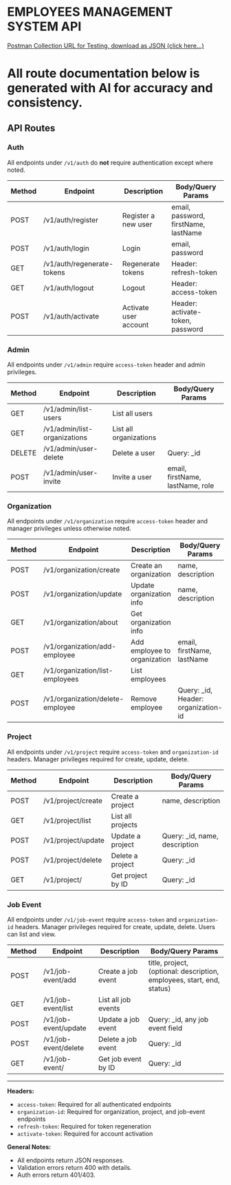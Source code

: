 # EMPLOYEES MANAGEMENT SYSTEM API

[Postman Collection URL for Testing, download as JSON (click here...)](https://drive.google.com/file/d/1BTQ5V619FJF_M4fU8bjQjRNUf6loPkjP/view?usp=sharing)



# All route documentation below is generated with AI for accuracy and consistency.
## API Routes

### Auth

All endpoints under `/v1/auth` do **not** require authentication except where noted.

| Method | Endpoint                | Description                | Body/Query Params |
|--------|-------------------------|----------------------------|-------------------|
| POST   | /v1/auth/register      | Register a new user        | email, password, firstName, lastName |
| POST   | /v1/auth/login         | Login                      | email, password   |
| GET    | /v1/auth/regenerate-tokens | Regenerate tokens     | Header: refresh-token |
| GET    | /v1/auth/logout        | Logout                     | Header: access-token |
| POST   | /v1/auth/activate      | Activate user account      | Header: activate-token, password |

### Admin

All endpoints under `/v1/admin` require `access-token` header and admin privileges.

| Method | Endpoint                | Description                        | Body/Query Params |
|--------|-------------------------|------------------------------------|-------------------|
| GET    | /v1/admin/list-users   | List all users                     |                   |
| GET    | /v1/admin/list-organizations | List all organizations      |                   |
| DELETE | /v1/admin/user-delete  | Delete a user                      | Query: _id        |
| POST   | /v1/admin/user-invite  | Invite a user                      | email, firstName, lastName, role |

### Organization

All endpoints under `/v1/organization` require `access-token` header and manager privileges unless otherwise noted.

| Method | Endpoint                    | Description                      | Body/Query Params |
|--------|-----------------------------|----------------------------------|-------------------|
| POST   | /v1/organization/create    | Create an organization           | name, description |
| POST   | /v1/organization/update    | Update organization info         | name, description |
| GET    | /v1/organization/about     | Get organization info            |                   |
| POST   | /v1/organization/add-employee | Add employee to organization | email, firstName, lastName |
| GET    | /v1/organization/list-employees | List employees              |                   |
| POST   | /v1/organization/delete-employee | Remove employee             | Query: _id, Header: organization-id |

### Project

All endpoints under `/v1/project` require `access-token` and `organization-id` headers. Manager privileges required for create, update, delete.

| Method | Endpoint                | Description                | Body/Query Params |
|--------|-------------------------|----------------------------|-------------------|
| POST   | /v1/project/create     | Create a project           | name, description |
| GET    | /v1/project/list       | List all projects          |                   |
| POST   | /v1/project/update     | Update a project           | Query: _id, name, description |
| POST   | /v1/project/delete     | Delete a project           | Query: _id        |
| GET    | /v1/project/           | Get project by ID          | Query: _id        |

### Job Event

All endpoints under `/v1/job-event` require `access-token` and `organization-id` headers. Manager privileges required for create, update, delete. Users can list and view.

| Method | Endpoint                | Description                | Body/Query Params |
|--------|-------------------------|----------------------------|-------------------|
| POST   | /v1/job-event/add      | Create a job event         | title, project, (optional: description, employees, start, end, status) |
| GET    | /v1/job-event/list     | List all job events        |                   |
| POST   | /v1/job-event/update   | Update a job event         | Query: _id, any job event field |
| POST   | /v1/job-event/delete   | Delete a job event         | Query: _id        |
| GET    | /v1/job-event/         | Get job event by ID        | Query: _id        |

---

**Headers:**

- `access-token`: Required for all authenticated endpoints
- `organization-id`: Required for organization, project, and job-event endpoints
- `refresh-token`: Required for token regeneration
- `activate-token`: Required for account activation

**General Notes:**

- All endpoints return JSON responses.
- Validation errors return 400 with details.
- Auth errors return 401/403.
